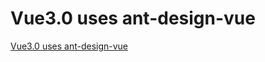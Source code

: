 # Vue3.0 uses ant-design-vue
[Vue3.0 uses ant-design-vue](https://aiwithcloud.com/2022/09/15/vue3-0_uses_ant_design_vue/)